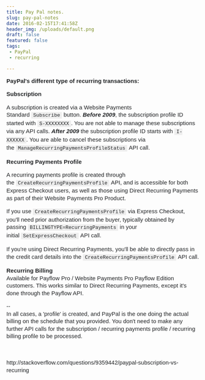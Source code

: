 ```yaml
---
title: Pay Pal notes.
slug: pay-pal-notes
date: 2016-02-15T17:41:58Z
header_img: /uploads/default.png
draft: false
featured: false
tags:
 - PayPal
 - recurring

---
```

<p style="margin: 0px 0px 1em; padding: 0px; border: 0px; font-size: 15px; clear: both; color: #222426; font-family: Arial, 'Helvetica Neue', Helvetica, sans-serif; line-height: 19.5px;"><strong style="margin: 0px; padding: 0px; border: 0px;">PayPal's different type of recurring transactions:</strong></p>
<p style="margin: 0px 0px 1em; padding: 0px; border: 0px; font-size: 15px; clear: both; color: #222426; font-family: Arial, 'Helvetica Neue', Helvetica, sans-serif; line-height: 19.5px;"><strong style="margin: 0px; padding: 0px; border: 0px;">Subscription</strong></p>
<p style="margin: 0px 0px 1em; padding: 0px; border: 0px; font-size: 15px; clear: both; color: #222426; font-family: Arial, 'Helvetica Neue', Helvetica, sans-serif; line-height: 19.5px;">A subscription is created via a Website Payments Standard&nbsp;<code style="margin: 0px; padding: 1px 5px; border: 0px; font-size: 13px; font-family: Consolas, Menlo, Monaco, 'Lucida Console', 'Liberation Mono', 'DejaVu Sans Mono', 'Bitstream Vera Sans Mono', 'Courier New', monospace, sans-serif; white-space: pre-wrap; background-color: #eeeeee;">Subscribe</code>&nbsp;button.&nbsp;<strong style="margin: 0px; padding: 0px; border: 0px;"><em style="margin: 0px; padding: 0px; border: 0px;">Before 2009</em></strong>, the subscription profile ID started with&nbsp;<code style="margin: 0px; padding: 1px 5px; border: 0px; font-size: 13px; font-family: Consolas, Menlo, Monaco, 'Lucida Console', 'Liberation Mono', 'DejaVu Sans Mono', 'Bitstream Vera Sans Mono', 'Courier New', monospace, sans-serif; white-space: pre-wrap; background-color: #eeeeee;">S-XXXXXXXX</code>. You are not able to manage these subscriptions via any API calls.&nbsp;<strong style="margin: 0px; padding: 0px; border: 0px;"><em style="margin: 0px; padding: 0px; border: 0px;">After 2009</em></strong>&nbsp;the subscription profile ID starts with&nbsp;<code style="margin: 0px; padding: 1px 5px; border: 0px; font-size: 13px; font-family: Consolas, Menlo, Monaco, 'Lucida Console', 'Liberation Mono', 'DejaVu Sans Mono', 'Bitstream Vera Sans Mono', 'Courier New', monospace, sans-serif; white-space: pre-wrap; background-color: #eeeeee;">I-XXXXXX</code>. You are able to cancel these subscriptions via the&nbsp;<code style="margin: 0px; padding: 1px 5px; border: 0px; font-size: 13px; font-family: Consolas, Menlo, Monaco, 'Lucida Console', 'Liberation Mono', 'DejaVu Sans Mono', 'Bitstream Vera Sans Mono', 'Courier New', monospace, sans-serif; white-space: pre-wrap; background-color: #eeeeee;">ManageRecurringPaymentsProfileStatus</code>&nbsp;API call.</p>
<p style="margin: 0px 0px 1em; padding: 0px; border: 0px; font-size: 15px; clear: both; color: #222426; font-family: Arial, 'Helvetica Neue', Helvetica, sans-serif; line-height: 19.5px;"><strong style="margin: 0px; padding: 0px; border: 0px;">Recurring Payments Profile</strong></p>
<p style="margin: 0px 0px 1em; padding: 0px; border: 0px; font-size: 15px; clear: both; color: #222426; font-family: Arial, 'Helvetica Neue', Helvetica, sans-serif; line-height: 19.5px;">A recurring payments profile is created through the&nbsp;<code style="margin: 0px; padding: 1px 5px; border: 0px; font-size: 13px; font-family: Consolas, Menlo, Monaco, 'Lucida Console', 'Liberation Mono', 'DejaVu Sans Mono', 'Bitstream Vera Sans Mono', 'Courier New', monospace, sans-serif; white-space: pre-wrap; background-color: #eeeeee;">CreateRecurringPaymentsProfile</code>&nbsp;API, and is accessible for both Express Checkout users, as well as those using Direct Recurring Payments as part of their Website Payments Pro Product.</p>
<p style="margin: 0px 0px 1em; padding: 0px; border: 0px; font-size: 15px; clear: both; color: #222426; font-family: Arial, 'Helvetica Neue', Helvetica, sans-serif; line-height: 19.5px;">If you use&nbsp;<code style="margin: 0px; padding: 1px 5px; border: 0px; font-size: 13px; font-family: Consolas, Menlo, Monaco, 'Lucida Console', 'Liberation Mono', 'DejaVu Sans Mono', 'Bitstream Vera Sans Mono', 'Courier New', monospace, sans-serif; white-space: pre-wrap; background-color: #eeeeee;">CreateRecurringPaymentsProfile</code>&nbsp;via Express Checkout, you'll need prior authorization from the buyer, typically obtained by passing&nbsp;<code style="margin: 0px; padding: 1px 5px; border: 0px; font-size: 13px; font-family: Consolas, Menlo, Monaco, 'Lucida Console', 'Liberation Mono', 'DejaVu Sans Mono', 'Bitstream Vera Sans Mono', 'Courier New', monospace, sans-serif; white-space: pre-wrap; background-color: #eeeeee;">BILLINGTYPE=RecurringPayments</code>&nbsp;in your initial&nbsp;<code style="margin: 0px; padding: 1px 5px; border: 0px; font-size: 13px; font-family: Consolas, Menlo, Monaco, 'Lucida Console', 'Liberation Mono', 'DejaVu Sans Mono', 'Bitstream Vera Sans Mono', 'Courier New', monospace, sans-serif; white-space: pre-wrap; background-color: #eeeeee;">SetExpressCheckout</code>&nbsp;API call.</p>
<p style="margin: 0px 0px 1em; padding: 0px; border: 0px; font-size: 15px; clear: both; color: #222426; font-family: Arial, 'Helvetica Neue', Helvetica, sans-serif; line-height: 19.5px;">If you're using Direct Recurring Payments, you'll be able to directly pass in the credit card details into the&nbsp;<code style="margin: 0px; padding: 1px 5px; border: 0px; font-size: 13px; font-family: Consolas, Menlo, Monaco, 'Lucida Console', 'Liberation Mono', 'DejaVu Sans Mono', 'Bitstream Vera Sans Mono', 'Courier New', monospace, sans-serif; white-space: pre-wrap; background-color: #eeeeee;">CreateRecurringPaymentsProfile</code>&nbsp;API call.</p>
<p style="margin: 0px 0px 1em; padding: 0px; border: 0px; font-size: 15px; clear: both; color: #222426; font-family: Arial, 'Helvetica Neue', Helvetica, sans-serif; line-height: 19.5px;"><strong style="margin: 0px; padding: 0px; border: 0px;">Recurring Billing</strong><br />Available for Payflow Pro / Website Payments Pro Payflow Edition customers. This works similar to Direct Recurring Payments, except it's done through the Payflow API.</p>
<p style="margin: 0px 0px 1em; padding: 0px; border: 0px; font-size: 15px; clear: both; color: #222426; font-family: Arial, 'Helvetica Neue', Helvetica, sans-serif; line-height: 19.5px;">--<br />In all cases, a 'profile' is created, and PayPal is the one doing the actual billing on the schedule that you provided. You don't need to make any further API calls for the subscription / recurring payments profile / recurring billing profile to be processed.</p>
<p style="margin: 0px 0px 1em; padding: 0px; border: 0px; font-size: 15px; clear: both; color: #222426; font-family: Arial, 'Helvetica Neue', Helvetica, sans-serif; line-height: 19.5px;">&nbsp;</p>
<p style="margin: 0px 0px 1em; padding: 0px; border: 0px; clear: both;"><span style="color: #222426; font-family: Arial, 'Helvetica Neue', Helvetica, sans-serif;"><span style="font-size: 15px; line-height: 19.5px;">http://stackoverflow.com/questions/9359442/paypal-subscription-vs-recurring</span></span></p>